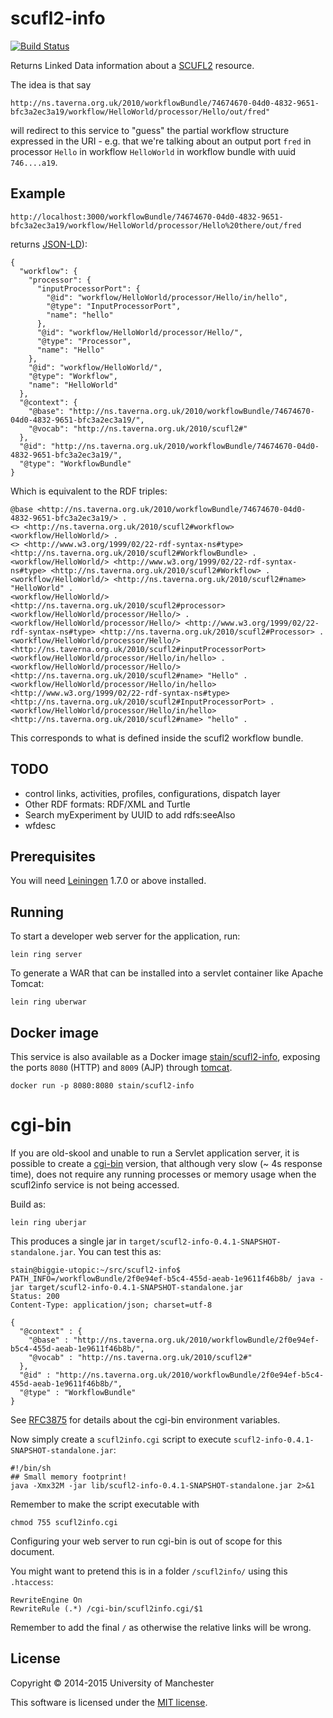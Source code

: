 # scufl2-info

[![Build Status](https://travis-ci.org/stain/scufl2-info.svg?branch=0.4.0)](https://travis-ci.org/stain/scufl2-info)

Returns Linked Data information about a [SCUFL2](http://dev.mygrid.org.uk/wiki/display/developer/SCUFL2) 
resource.

The idea is that say

    http://ns.taverna.org.uk/2010/workflowBundle/74674670-04d0-4832-9651-bfc3a2ec3a19/workflow/HelloWorld/processor/Hello/out/fred"

will redirect to this service to "guess" the partial workflow structure
expressed in the URI - e.g. that we're talking about an output port 
`fred` in processor `Hello` in workflow `HelloWorld` in workflow bundle
with uuid `746....a19`.

## Example

    http://localhost:3000/workflowBundle/74674670-04d0-4832-9651-bfc3a2ec3a19/workflow/HelloWorld/processor/Hello%20there/out/fred

returns [JSON-LD](http://json-ld.org/)):

    
    {
      "workflow": {
        "processor": {
          "inputProcessorPort": {
            "@id": "workflow/HelloWorld/processor/Hello/in/hello",
            "@type": "InputProcessorPort",
            "name": "hello"
          },
          "@id": "workflow/HelloWorld/processor/Hello/",
          "@type": "Processor",
          "name": "Hello"
        },
        "@id": "workflow/HelloWorld/",
        "@type": "Workflow",
        "name": "HelloWorld"
      },
      "@context": {
        "@base": "http://ns.taverna.org.uk/2010/workflowBundle/74674670-04d0-4832-9651-bfc3a2ec3a19/",
        "@vocab": "http://ns.taverna.org.uk/2010/scufl2#"
      },
      "@id": "http://ns.taverna.org.uk/2010/workflowBundle/74674670-04d0-4832-9651-bfc3a2ec3a19/",
      "@type": "WorkflowBundle"
    }
    


Which is equivalent to the RDF triples:

    @base <http://ns.taverna.org.uk/2010/workflowBundle/74674670-04d0-4832-9651-bfc3a2ec3a19/> .
    <> <http://ns.taverna.org.uk/2010/scufl2#workflow> <workflow/HelloWorld/> .
    <> <http://www.w3.org/1999/02/22-rdf-syntax-ns#type> <http://ns.taverna.org.uk/2010/scufl2#WorkflowBundle> .
    <workflow/HelloWorld/> <http://www.w3.org/1999/02/22-rdf-syntax-ns#type> <http://ns.taverna.org.uk/2010/scufl2#Workflow> .
    <workflow/HelloWorld/> <http://ns.taverna.org.uk/2010/scufl2#name> "HelloWorld" .
    <workflow/HelloWorld/> <http://ns.taverna.org.uk/2010/scufl2#processor> <workflow/HelloWorld/processor/Hello/> .
    <workflow/HelloWorld/processor/Hello/> <http://www.w3.org/1999/02/22-rdf-syntax-ns#type> <http://ns.taverna.org.uk/2010/scufl2#Processor> .
    <workflow/HelloWorld/processor/Hello/> <http://ns.taverna.org.uk/2010/scufl2#inputProcessorPort> <workflow/HelloWorld/processor/Hello/in/hello> .
    <workflow/HelloWorld/processor/Hello/> <http://ns.taverna.org.uk/2010/scufl2#name> "Hello" .
    <workflow/HelloWorld/processor/Hello/in/hello> <http://www.w3.org/1999/02/22-rdf-syntax-ns#type> <http://ns.taverna.org.uk/2010/scufl2#InputProcessorPort> .
    <workflow/HelloWorld/processor/Hello/in/hello> <http://ns.taverna.org.uk/2010/scufl2#name> "hello" .
    
This corresponds to what is defined inside the scufl2 workflow bundle.

## TODO

- control links, activities, profiles, configurations, dispatch layer
- Other RDF formats: RDF/XML and Turtle
- Search myExperiment by UUID to add rdfs:seeAlso 
- wfdesc


## Prerequisites

You will need [Leiningen][1] 1.7.0 or above installed.

[1]: https://github.com/technomancy/leiningen

## Running

To start a developer web server for the application, run:

    lein ring server

To generate a WAR that can be installed into a servlet container like Apache Tomcat:

    lein ring uberwar
    

## Docker image

This service is also available as a Docker image 
[stain/scufl2-info](https://registry.hub.docker.com/u/stain/scufl2-info/), exposing the ports `8080` (HTTP) and `8009` (AJP)
through [tomcat](https://registry.hub.docker.com/_/tomcat/).

    docker run -p 8080:8080 stain/scufl2-info

# cgi-bin

If you are old-skool and unable to run a Servlet application server, it is possible to create a 
[cgi-bin](http://www.ietf.org/rfc/rfc3875)
version, that although very slow (~ 4s response time), does not require any running processes or memory
usage when the scufl2info service is not being accessed.

Build as:

    lein ring uberjar

This produces a single jar in `target/scufl2-info-0.4.1-SNAPSHOT-standalone.jar`. You can test this as:

    stain@biggie-utopic:~/src/scufl2-info$ PATH_INFO=/workflowBundle/2f0e94ef-b5c4-455d-aeab-1e9611f46b8b/ java -jar target/scufl2-info-0.4.1-SNAPSHOT-standalone.jar
    Status: 200
    Content-Type: application/json; charset=utf-8

    {
      "@context" : {
        "@base" : "http://ns.taverna.org.uk/2010/workflowBundle/2f0e94ef-b5c4-455d-aeab-1e9611f46b8b/",
        "@vocab" : "http://ns.taverna.org.uk/2010/scufl2#"
      },
      "@id" : "http://ns.taverna.org.uk/2010/workflowBundle/2f0e94ef-b5c4-455d-aeab-1e9611f46b8b/",
      "@type" : "WorkflowBundle"
    }

See [RFC3875](http://www.ietf.org/rfc/rfc3875) for details about the cgi-bin environment variables.


Now simply create a `scufl2info.cgi` script to execute `scufl2-info-0.4.1-SNAPSHOT-standalone.jar`:

    #!/bin/sh
    ## Small memory footprint!
    java -Xmx32M -jar lib/scufl2-info-0.4.1-SNAPSHOT-standalone.jar 2>&1

Remember to make the script executable with 

    chmod 755 scufl2info.cgi

Configuring your web server to run cgi-bin is out of scope for this document.

You might want to pretend this is in a folder `/scufl2info/` using this `.htaccess`:

    RewriteEngine On
    RewriteRule (.*) /cgi-bin/scufl2info.cgi/$1

Remember to add the final `/` as otherwise the relative links will be wrong.

## License

Copyright © 2014-2015 University of Manchester

This software is licensed under the [MIT license](LICENSE.txt).

